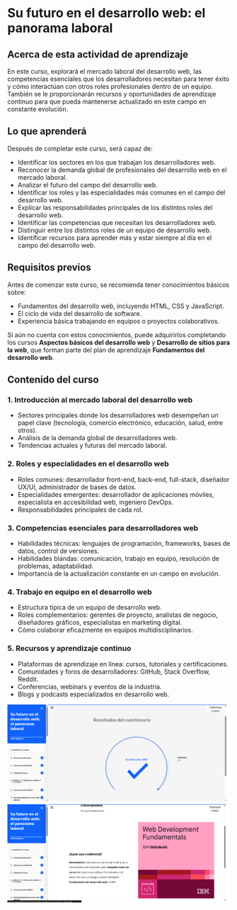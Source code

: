 # Su futuro en el desarrollo web: el panorama laboral

## Acerca de esta actividad de aprendizaje

En este curso, explorará el mercado laboral del desarrollo web, las competencias esenciales que los desarrolladores necesitan para tener éxito y cómo interactúan con otros roles profesionales dentro de un equipo. También se le proporcionarán recursos y oportunidades de aprendizaje continuo para que pueda mantenerse actualizado en este campo en constante evolución.

## Lo que aprenderá

Después de completar este curso, será capaz de:

- Identificar los sectores en los que trabajan los desarrolladores web.
- Reconocer la demanda global de profesionales del desarrollo web en el mercado laboral.
- Analizar el futuro del campo del desarrollo web.
- Identificar los roles y las especialidades más comunes en el campo del desarrollo web.
- Explicar las responsabilidades principales de los distintos roles del desarrollo web.
- Identificar las competencias que necesitan los desarrolladores web.
- Distinguir entre los distintos roles de un equipo de desarrollo web.
- Identificar recursos para aprender más y estar siempre al día en el campo del desarrollo web.

## Requisitos previos

Antes de comenzar este curso, se recomienda tener conocimientos básicos sobre:

- Fundamentos del desarrollo web, incluyendo HTML, CSS y JavaScript.
- El ciclo de vida del desarrollo de software.
- Experiencia básica trabajando en equipos o proyectos colaborativos.

Si aún no cuenta con estos conocimientos, puede adquirirlos completando los cursos **Aspectos básicos del desarrollo web** y **Desarrollo de sitios para la web**, que forman parte del plan de aprendizaje **Fundamentos del desarrollo web**.

## Contenido del curso

### 1. Introducción al mercado laboral del desarrollo web
- Sectores principales donde los desarrolladores web desempeñan un papel clave (tecnología, comercio electrónico, educación, salud, entre otros).
- Análisis de la demanda global de desarrolladores web.
- Tendencias actuales y futuras del mercado laboral.

### 2. Roles y especialidades en el desarrollo web
- Roles comunes: desarrollador front-end, back-end, full-stack, diseñador UX/UI, administrador de bases de datos.
- Especialidades emergentes: desarrollador de aplicaciones móviles, especialista en accesibilidad web, ingeniero DevOps.
- Responsabilidades principales de cada rol.

### 3. Competencias esenciales para desarrolladores web
- Habilidades técnicas: lenguajes de programación, frameworks, bases de datos, control de versiones.
- Habilidades blandas: comunicación, trabajo en equipo, resolución de problemas, adaptabilidad.
- Importancia de la actualización constante en un campo en evolución.

### 4. Trabajo en equipo en el desarrollo web
- Estructura típica de un equipo de desarrollo web.
- Roles complementarios: gerentes de proyecto, analistas de negocio, diseñadores gráficos, especialistas en marketing digital.
- Cómo colaborar eficazmente en equipos multidisciplinarios.

### 5. Recursos y aprendizaje continuo
- Plataformas de aprendizaje en línea: cursos, tutoriales y certificaciones.
- Comunidades y foros de desarrolladores: GitHub, Stack Overflow, Reddit.
- Conferencias, webinars y eventos de la industria.
- Blogs y podcasts especializados en desarrollo web.

![alt text](imagenes/ExamenMod7.png)
![alt text](imagenes/FinalCursoMod7.png)